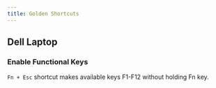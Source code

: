 ```yaml
---
title: Golden Shortcuts
---
```


## Dell Laptop

### Enable Functional Keys

`Fn + Esc` shortcut makes available keys F1-F12 without holding Fn
key.
